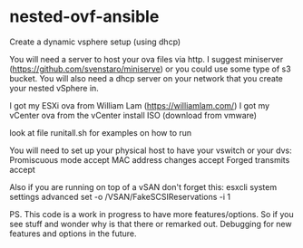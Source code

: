 # nested-ovf-ansible
Create a dynamic vsphere setup (using dhcp)

You will need a server to host your ova files via http. I suggest miniserver (https://github.com/svenstaro/miniserve) or you could use some type of s3 bucket. You will also need a dhcp server on your network that you create your nested vSphere in.

I got my ESXi ova from William Lam (https://williamlam.com/)
I got my vCenter ova from the vCenter install ISO (download from vmware)

look at file runitall.sh for examples on how to run

You will need to set up your physical host to have your vswitch or your dvs:
Promiscuous mode accept
MAC address changes accept
Forged transmits accept

Also if you are running on top of a vSAN don't forget this:  esxcli system settings advanced set -o /VSAN/FakeSCSIReservations -i 1


PS. This code is a work in progress to have more features/options. So if you see stuff and wonder why is that there or remarked out. Debugging for new features and options in the future.
